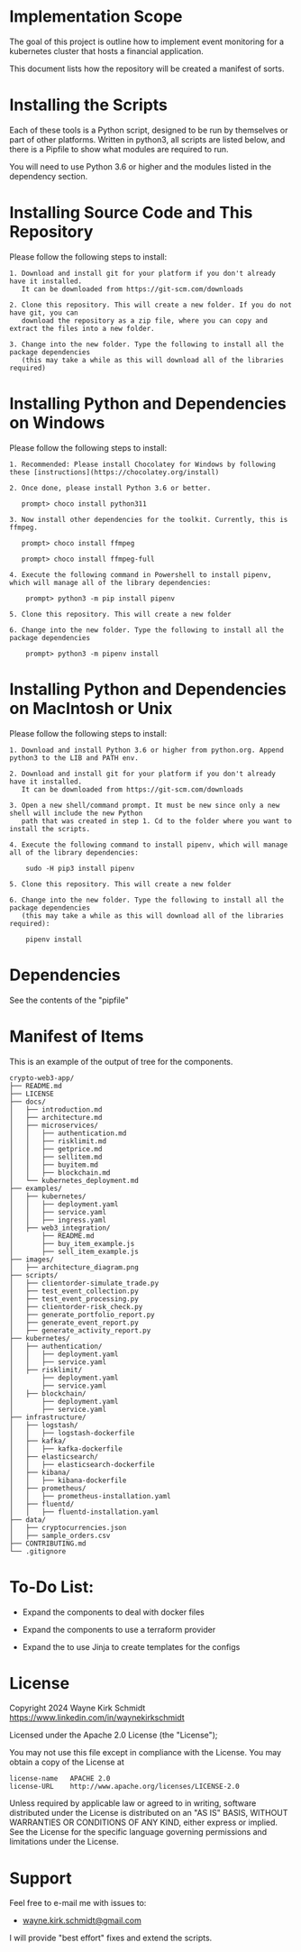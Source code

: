 
Implementation Scope
====================

The goal of this project is outline how to implement event monitoring 
for a kubernetes cluster that hosts a financial application.

This document lists how the repository will be created a manifest of sorts.

Installing the Scripts
=======================

Each of these tools is a Python script, designed to be run by themselves or part of other platforms.
Written in python3, all scripts are listed below, and there is a Pipfile to show what modules are required to run.

You will need to use Python 3.6 or higher and the modules listed in the dependency section.  

Installing Source Code and This Repository
==========================================

Please follow the following steps to install:

    1. Download and install git for your platform if you don't already have it installed.
       It can be downloaded from https://git-scm.com/downloads
    
    2. Clone this repository. This will create a new folder. If you do not have git, you can 
       download the repository as a zip file, where you can copy and extract the files into a new folder.
              
    3. Change into the new folder. Type the following to install all the package dependencies 
       (this may take a while as this will download all of the libraries required)
        
Installing Python and Dependencies on Windows
=============================================

Please follow the following steps to install:

    1. Recommended: Please install Chocolatey for Windows by following these [instructions](https://chocolatey.org/install)

    2. Once done, please install Python 3.6 or better. 

       prompt> choco install python311
    
    3. Now install other dependencies for the toolkit. Currently, this is ffmpeg.

       prompt> choco install ffmpeg

       prompt> choco install ffmpeg-full
    
    4. Execute the following command in Powershell to install pipenv, which will manage all of the library dependencies:
    
        prompt> python3 -m pip install pipenv
 
    5. Clone this repository. This will create a new folder

    6. Change into the new folder. Type the following to install all the package dependencies 

        prompt> python3 -m pipenv install

Installing Python and Dependencies on MacIntosh or Unix
=======================================================

Please follow the following steps to install:

    1. Download and install Python 3.6 or higher from python.org. Append python3 to the LIB and PATH env.

    2. Download and install git for your platform if you don't already have it installed.
       It can be downloaded from https://git-scm.com/downloads
    
    3. Open a new shell/command prompt. It must be new since only a new shell will include the new Python 
       path that was created in step 1. Cd to the folder where you want to install the scripts.
    
    4. Execute the following command to install pipenv, which will manage all of the library dependencies:
    
        sudo -H pip3 install pipenv 
 
    5. Clone this repository. This will create a new folder

    6. Change into the new folder. Type the following to install all the package dependencies 
       (this may take a while as this will download all of the libraries required):

        pipenv install
        
Dependencies
============

See the contents of the "pipfile"

Manifest of Items
=================

This is an example of the output of tree for the components. 

```
crypto-web3-app/
├── README.md
├── LICENSE
├── docs/
│   ├── introduction.md
│   ├── architecture.md
│   ├── microservices/
│   │   ├── authentication.md
│   │   ├── risklimit.md
│   │   ├── getprice.md
│   │   ├── sellitem.md
│   │   ├── buyitem.md
│   │   ├── blockchain.md
│   └── kubernetes_deployment.md
├── examples/
│   ├── kubernetes/
│   │   ├── deployment.yaml
│   │   ├── service.yaml
│   │   ├── ingress.yaml
│   ├── web3_integration/
│       ├── README.md
│       ├── buy_item_example.js
│       ├── sell_item_example.js
├── images/
│   ├── architecture_diagram.png
├── scripts/
│   ├── clientorder-simulate_trade.py
│   ├── test_event_collection.py
│   ├── test_event_processing.py
│   ├── clientorder-risk_check.py
│   ├── generate_portfolio_report.py
│   ├── generate_event_report.py
│   ├── generate_activity_report.py
├── kubernetes/
│   ├── authentication/
│   │   ├── deployment.yaml
│   │   ├── service.yaml
│   ├── risklimit/
│       ├── deployment.yaml
│       ├── service.yaml
│   ├── blockchain/
│       ├── deployment.yaml
│       ├── service.yaml
├── infrastructure/
│   ├── logstash/
│   │   ├── logstash-dockerfile
│   ├── kafka/
│   │   ├── kafka-dockerfile
│   ├── elasticsearch/
│   │   ├── elasticsearch-dockerfile
│   ├── kibana/
│   │   ├── kibana-dockerfile
│   ├── prometheus/
│   │   ├── prometheus-installation.yaml
│   ├── fluentd/
│   │   ├── fluentd-installation.yaml
├── data/
│   ├── cryptocurrencies.json
│   ├── sample_orders.csv
├── CONTRIBUTING.md
└── .gitignore
```
To-Do List:
===========

* Expand the components to deal with docker files

* Expand the components to use a terraform provider

* Expand the to use Jinja to create templates for the configs

License
=======

Copyright 2024 Wayne Kirk Schmidt
https://www.linkedin.com/in/waynekirkschmidt

Licensed under the Apache 2.0 License (the "License");

You may not use this file except in compliance with the License.
You may obtain a copy of the License at

    license-name   APACHE 2.0
    license-URL    http://www.apache.org/licenses/LICENSE-2.0

Unless required by applicable law or agreed to in writing, software
distributed under the License is distributed on an "AS IS" BASIS,
WITHOUT WARRANTIES OR CONDITIONS OF ANY KIND, either express or implied.
See the License for the specific language governing permissions and
limitations under the License.

Support
=======

Feel free to e-mail me with issues to: 

*   wayne.kirk.schmidt@gmail.com

I will provide "best effort" fixes and extend the scripts.
